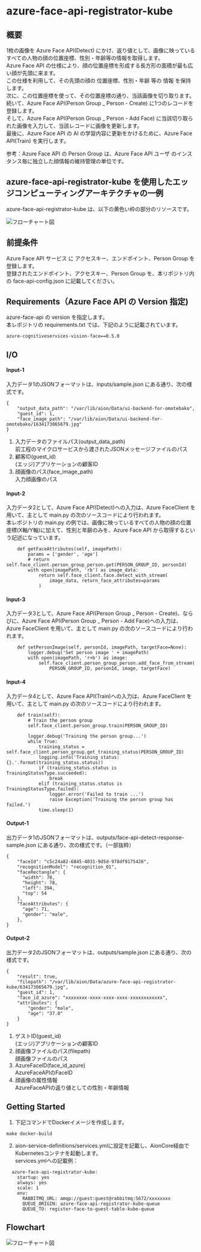 # azure-face-api-registrator-kube   
## 概要  
1枚の画像を Azure Face API(Detect) にかけ、返り値として、画像に映っているすべての人物の顔の位置座標、性別・年齢等の情報を取得します。   
Azure Face API の仕様により、顔の位置座標を形成する長方形の面積が最も広い顔が先頭に来ます。    
この仕様を利用して、その先頭の顔の 位置座標、性別・年齢 等の 情報 を保持します。  
次に、この位置座標を使って、その位置座標の通り、当該画像を切り取ります。  
続いて、Azure Face API(Person Group _ Person - Create) に1つのレコードを登録します。  
そして、Azure Face API(Person Group _ Person - Add Face) に当該切り取られた画像を入力して、当該レコードに画像を更新します。        
最後に、Azure Face API の AI の学習内容に更新をかけるために、Azure Face API(Train) を実行します。 
  
参考：Azure Face API の Person Group は、Azure Face API ユーザ のインスタンス毎に独立した顔情報の維持管理の単位です。    

## azure-face-api-registrator-kube を使用したエッジコンピューティングアーキテクチャの一例  
azure-face-api-registrator-kube は、以下の黄色い枠の部分のリソースです。  

![フローチャート図](doc/omotebako_architecture_20211104.drawio.png)  

## 前提条件    
Azure Face API サービス に アクセスキー、エンドポイント、Person Group を登録します。  
登録されたエンドポイント、アクセスキー、Person Group を、本リポジトリ内の face-api-config.json に記載してください。  

## Requirements（Azure Face API の Version 指定)    
azure-face-api の version を指定します。  
本レポジトリの requirements.txt では、下記のように記載されています。  
```
azure-cognitiveservices-vision-face==0.5.0
```

## I/O
#### Input-1
入力データ1のJSONフォーマットは、inputs/sample.json にある通り、次の様式です。  
```
{
    "output_data_path": "/var/lib/aion/Data/ui-backend-for-omotebako",
    "guest_id": 1,
    "face_image_path": "/var/lib/aion/Data/ui-backend-for-omotebako/1634173065679.jpg"
}
```
1. 入力データのファイルパス(output_data_path)    
前工程のマイクロサービスから渡されたJSONメッセージファイルのパス          
2. 顧客ID(guest_id)      
(エッジ)アプリケーションの顧客ID       
3. 顔画像のパス(face_image_path)        
入力顔画像のパス  

#### Input-2
入力データ2として、Azure Face API(Detect)への入力は、Azure FaceClient を用いて、主として main.py の次のソースコードにより行われます。  
本レポジトリの main.py の例では、画像に映っているすべての人物の顔の位置座標(X軸/Y軸)に加えて、性別と年齢のみを、Azure Face API から取得するという記述になっています。  

```
    def getFaceAttributes(self, imagePath):
        params = ['gender', 'age']
        # return self.face_client.person_group_person.get(PERSON_GROUP_ID, personId)
        with open(imagePath, 'rb') as image_data:
            return self.face_client.face.detect_with_stream(
                image_data, return_face_attributes=params
            )
```
#### Input-3
入力データ3として、Azure Face API(Person Group _ Person - Create)、ならびに、Azure Face API(Person Group _ Person - Add Face)への入力は、Azure FaceClient を用いて、主として main.py の次のソースコードにより行われます。  

```
    def setPersonImage(self, personId, imagePath, targetFace=None):
        logger.debug('Set person image ' + imagePath)
        with open(imagePath, 'r+b') as image:
            self.face_client.person_group_person.add_face_from_stream(
                PERSON_GROUP_ID, personId, image, targetFace)
```            
#### Input-4
入力データ4として、Azure Face API(Train)への入力は、Azure FaceClient を用いて、主として main.py の次のソースコードにより行われます。  
```
    def train(self):
        # Train the person group
        self.face_client.person_group.train(PERSON_GROUP_ID)

        logger.debug('Training the person group...')
        while True:
            training_status = self.face_client.person_group.get_training_status(PERSON_GROUP_ID)
            logging.info('Training status: {}.'.format(training_status.status))
            if (training_status.status is TrainingStatusType.succeeded):
                break
            elif (training_status.status is TrainingStatusType.failed):
                logger.error('Failed to train ...')
                raise Exception('Training the person group has failed.')
            time.sleep(1)
```

#### Output-1  
出力データ1のJSONフォーマットは、outputs/face-api-detect-response-sample.json にある通り、次の様式です。（一部抜粋）  
```
{
    "faceId": "c5c24a82-6845-4031-9d5d-978df9175426",
    "recognitionModel": "recognition_01",
    "faceRectangle": {
      "width": 78,
      "height": 78,
      "left": 394,
      "top": 54
    },
    "faceAttributes": {
      "age": 71,
      "gender": "male",
    },
}
```

#### Output-2  
出力データ2のJSONフォーマットは、outputs/sample.json にある通り、次の様式です。  
```
{
    "result": true,
    "filepath": "/var/lib/aion/Data/azure-face-api-registrator-kube/634173065679.jpg",
    "guest_id": 1,
    "face_id_azure": "xxxxxxxx-xxxx-xxxx-xxxx-xxxxxxxxxxxx",
    "attributes": {
        "gender": "male",
        "age": "37.0"
    }
}
```
1. ゲストID(guest_id)    
(エッジ)アプリケーションの顧客ID        
2. 顔画像ファイルのパス(filepath)      
顔画像ファイルのパス      
3. AzureFaceID(face_id_azure)      
AzureFaceAPIのFaceID    
4. 顔画像の属性情報      
AzureFaceAPIの返り値としての性別・年齢情報  


## Getting Started  
1. 下記コマンドでDockerイメージを作成します。  
```
make docker-build
```
2. aion-service-definitions/services.ymlに設定を記載し、AionCore経由でKubernetesコンテナを起動します。  
services.ymlへの記載例：   
```
  azure-face-api-registrator-kube:
    startup: yes
    always: yes
    scale: 1
    env:
      RABBITMQ_URL: amqp://guest:guest@rabbitmq:5672/xxxxxxxx
      QUEUE_ORIGIN: azure-face-api-registrator-kube-queue
      QUEUE_TO: register-face-to-guest-table-kube-queue
```
## Flowchart
![フローチャート図](doc/flowchart.png)